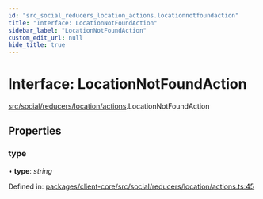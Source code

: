 ```yaml
---
id: "src_social_reducers_location_actions.locationnotfoundaction"
title: "Interface: LocationNotFoundAction"
sidebar_label: "LocationNotFoundAction"
custom_edit_url: null
hide_title: true
---
```


# Interface: LocationNotFoundAction

[src/social/reducers/location/actions](../modules/src_social_reducers_location_actions.md).LocationNotFoundAction

## Properties

### type

• **type**: *string*

Defined in: [packages/client-core/src/social/reducers/location/actions.ts:45](https://github.com/xr3ngine/xr3ngine/blob/7e8e151f1/packages/client-core/src/social/reducers/location/actions.ts#L45)

